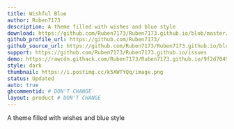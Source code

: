 ```yaml
---
title: Wishful Blue
author: Ruben7173
description: A theme filled with wishes and blue style
download: https://github.com/Ruben7173/Ruben7173.github.io/blob/master/BetterDiscord-Themes/wishful-blue/wishful-blue.theme.css
github_profile_url: https://github.com/Ruben7173/
github_source_url: https://github.com/Ruben7173/Ruben7173.github.io/blob/master/BetterDiscord-Themes/wishful-blue/wishful-blue.theme.css 
support: https://github.com/Ruben7173/Ruben7173.github.io/issues
demo: https://rawcdn.githack.com/Ruben7173/Ruben7173.github.io/9f2d7049cb331802eba43f9d3dca6418cd8cd93b/BetterDiscord-Themes/wishful-blue/wishful-blue.theme.css
style: dark
thumbnail: https://i.postimg.cc/k5XWTYQq/image.png
status: Updated
auto: true
ghcommentid: # DON'T CHANGE
layout: product # DON'T CHANGE
---
```

A theme filled with wishes and blue style